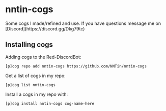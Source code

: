 # nntin-cogs
<p>Some cogs I made/refined and use. If you have questions message me on [Discord](https://discord.gg/Dkg79tc)</p>

## Installing cogs
<p>Adding cogs to the Red-DiscordBot:</p>
<p><code>[p]cog repo add nntin-cogs https://github.com/NNTin/nntin-cogs</code></p>
<p>Get a list of cogs in my repo:</p>
<p><code>[p]cog list nntin-cogs</code></p>
<p>Install a cogs in my repo with:</p>
<p><code>[p]cog install nntin-cogs cog-name-here</code></p>